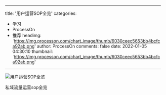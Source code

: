 
---
title: '用户运营SOP全览'
categories: 
 - 学习
 - ProcessOn
 - 推荐
headimg: 'https://img.processon.com/chart_image/thumb/6030ceec5653bb4bcfca92ab.png'
author: ProcessOn
comments: false
date: 2022-01-05 04:30:10
thumbnail: 'https://img.processon.com/chart_image/thumb/6030ceec5653bb4bcfca92ab.png'
---

<div>   
<img class="thumb" alt="用户运营SOP全览" src="https://img.processon.com/chart_image/thumb/6030ceec5653bb4bcfca92ab.png" referrerpolicy="no-referrer">
<p>私域流量运营sop全览</p>  
</div>
            